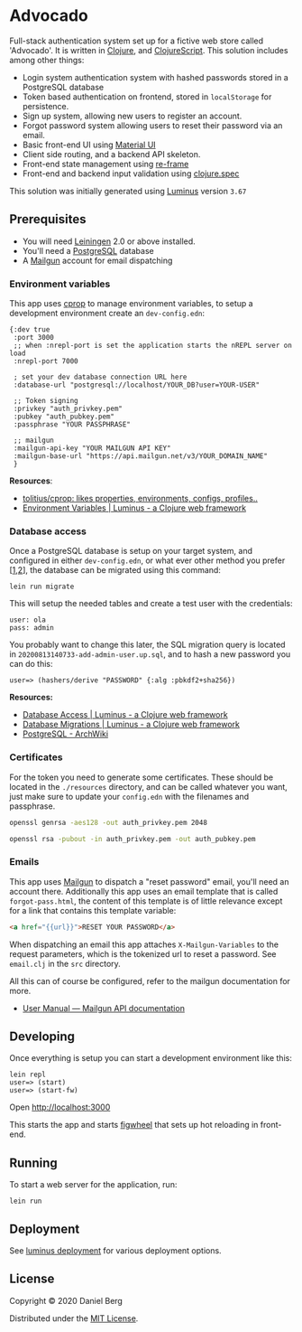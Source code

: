 # Advocado

Full-stack authentication system set up for a fictive web store called
'Advocado'. It is written in [Clojure][8], and [ClojureScript][9]. This
solution includes among other things:

- Login system authentication system with hashed passwords stored in a PostgreSQL database
- Token based authentication on frontend, stored in `localStorage` for persistence.
- Sign up system, allowing new users to register an account.
- Forgot password system allowing users to reset their password via an email.
- Basic front-end UI using [Material UI](https://material-ui.com/)
- Client side routing, and a backend API skeleton.
- Front-end state management using [re-frame](https://github.com/Day8/re-frame)
- Front-end and backend input validation using [clojure.spec](https://clojure.org/about/spec)

This solution was initially generated using [Luminus][4] version `3.67`

## Prerequisites

- You will need [Leiningen][1] 2.0 or above installed.
- You'll need a [PostgreSQL][2] database
- A [Mailgun][7] account for email dispatching

### Environment variables

This app uses [cprop][5] to manage environment variables, to setup a
development environment create an `dev-config.edn`:

```edn
{:dev true
 :port 3000
 ;; when :nrepl-port is set the application starts the nREPL server on load
 :nrepl-port 7000

 ; set your dev database connection URL here
 :database-url "postgresql://localhost/YOUR_DB?user=YOUR-USER"

 ;; Token signing
 :privkey "auth_privkey.pem"
 :pubkey "auth_pubkey.pem"
 :passphrase "YOUR PASSPHRASE"

 ;; mailgun
 :mailgun-api-key "YOUR MAILGUN API KEY"
 :mailgun-base-url "https://api.mailgun.net/v3/YOUR_DOMAIN_NAME"
 }
```
**Resources**:

- [tolitius/cprop: likes properties, environments, configs, profiles..](https://github.com/tolitius/cprop)
- [Environment Variables | Luminus - a Clojure web framework](https://luminusweb.com/docs/environment.html)

### Database access

Once a PostgreSQL database is setup on your target system, and configured in
either `dev-config.edn`, or what ever other method you prefer [[1][5],[2][6]],
the database can be migrated using this command:

    lein run migrate

This will setup the needed tables and create a test user with the credentials:

    user: ola
    pass: admin

You probably want to change this later, the SQL migration query is located in
`20200813140733-add-admin-user.up.sql`, and to hash a new password you can do this:

    user=> (hashers/derive "PASSWORD" {:alg :pbkdf2+sha256})

**Resources:**

- [Database Access | Luminus - a Clojure web framework](https://luminusweb.com/docs/database.html)
- [Database Migrations | Luminus - a Clojure web framework](https://luminusweb.com/docs/migrations.html)
- [PostgreSQL - ArchWiki](https://wiki.archlinux.org/index.php/PostgreSQL)

### Certificates

For the token you need to generate some certificates. These should be located
in the `./resources` directory, and can be called whatever you want, just make
sure to update your `config.edn` with the filenames and passphrase.

```sh
openssl genrsa -aes128 -out auth_privkey.pem 2048
```
```sh
openssl rsa -pubout -in auth_privkey.pem -out auth_pubkey.pem
```

### Emails

This app uses [Mailgun][7] to dispatch a "reset password" email, you'll need an
account there. Additionally this app uses an email template that is called
`forgot-pass.html`, the content of this template is of little relevance except
for a link that contains this template variable:

```html
<a href="{{url}}">RESET YOUR PASSWORD</a>
```

When dispatching an email this app attaches `X-Mailgun-Variables` to the
request parameters, which is the tokenized url to reset a password. See
`email.clj` in the `src` directory.

All this can of course be configured, refer to the mailgun documentation for more.

- [User Manual — Mailgun API documentation](https://documentation.mailgun.com/en/latest/user_manual.html#templates)

## Developing

Once everything is setup you can start a development environment like this:

    lein repl
    user=> (start)
    user=> (start-fw)

Open <http://localhost:3000>

This starts the app and starts [figwheel][12] that sets up hot reloading in front-end.

## Running

To start a web server for the application, run:

    lein run

## Deployment

See [luminus deployment](https://luminusweb.com/docs/deployment.html) for various deployment options.

## License

Copyright © 2020 Daniel Berg

Distributed under the [MIT License](http://opensource.org/licenses/MIT).

[1]: https://github.com/technomancy/leiningen
[2]: https://www.postgresql.org/
[3]: https://wiki.archlinux.org/index.php/PostgreSQL
[4]: https://luminusweb.com/
[5]: https://github.com/tolitius/cprop
[6]: https://luminusweb.com/docs/environment.html
[7]: https://www.mailgun.com/
[8]: https://clojure.org/
[9]: https://clojurescript.org/
[12]: https://github.com/bhauman/lein-figwheel

